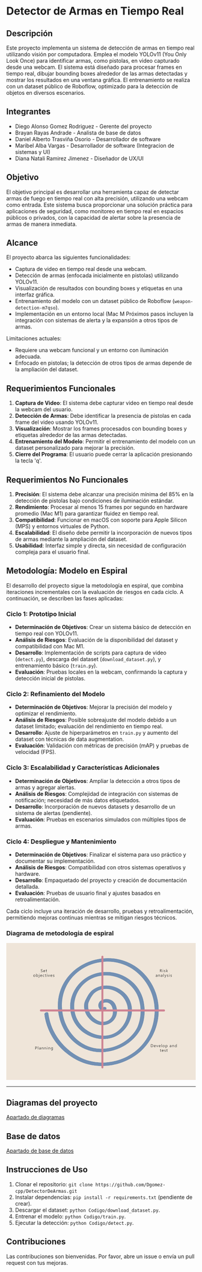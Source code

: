 # Detector de Armas en Tiempo Real

## Descripción
Este proyecto implementa un sistema de detección de armas en tiempo real utilizando visión por computadora. Emplea el modelo YOLOv11 (You Only Look Once) para identificar armas, como pistolas, en video capturado desde una webcam. El sistema está diseñado para procesar frames en tiempo real, dibujar bounding boxes alrededor de las armas detectadas y mostrar los resultados en una ventana gráfica. El entrenamiento se realiza con un dataset público de Roboflow, optimizado para la detección de objetos en diversos escenarios.

## Integrantes
- Diego Alonso Gomez Rodriguez - Gerente del proyecto
- Brayan Rayas Andrade - Analista de base de datos
- Daniel Alberto Trasviña Osorio - Desarrollador de software
- Maribel Alba Vargas - Desarrollador de software (Integracion de sistemas y UI)
- Diana Natali Ramirez Jimenez - Diseñador de UX/UI

## Objetivo
El objetivo principal es desarrollar una herramienta capaz de detectar armas de fuego en tiempo real con alta precisión, utilizando una webcam como entrada. Este sistema busca proporcionar una solución práctica para aplicaciones de seguridad, como monitoreo en tiempo real en espacios públicos o privados, con la capacidad de alertar sobre la presencia de armas de manera inmediata.

## Alcance
El proyecto abarca las siguientes funcionalidades:
- Captura de video en tiempo real desde una webcam.
- Detección de armas (enfocada inicialmente en pistolas) utilizando YOLOv11.
- Visualización de resultados con bounding boxes y etiquetas en una interfaz gráfica.
- Entrenamiento del modelo con un dataset público de Roboflow (`weapon-detection-m7qso`).
- Implementación en un entorno local (Mac M Próximos pasos incluyen la integración con sistemas de alerta y la expansión a otros tipos de armas.

Limitaciones actuales:
- Requiere una webcam funcional y un entorno con iluminación adecuada.
- Enfocado en pistolas; la detección de otros tipos de armas depende de la ampliación del dataset.

## Requerimientos Funcionales
1. **Captura de Video**: El sistema debe capturar video en tiempo real desde la webcam del usuario.
2. **Detección de Armas**: Debe identificar la presencia de pistolas en cada frame del video usando YOLOv11.
3. **Visualización**: Mostrar los frames procesados con bounding boxes y etiquetas alrededor de las armas detectadas.
4. **Entrenamiento del Modelo**: Permitir el entrenamiento del modelo con un dataset personalizado para mejorar la precisión.
5. **Cierre del Programa**: El usuario puede cerrar la aplicación presionando la tecla 'q'.

## Requerimientos No Funcionales
1. **Precisión**: El sistema debe alcanzar una precisión mínima del 85% en la detección de pistolas bajo condiciones de iluminación estándar.
2. **Rendimiento**: Procesar al menos 15 frames por segundo en hardware promedio (Mac M1) para garantizar fluidez en tiempo real.
3. **Compatibilidad**: Funcionar en macOS con soporte para Apple Silicon (MPS) y entornos virtuales de Python.
4. **Escalabilidad**: El diseño debe permitir la incorporación de nuevos tipos de armas mediante la ampliación del dataset.
5. **Usabilidad**: Interfaz simple y directa, sin necesidad de configuración compleja para el usuario final.

## Metodología: Modelo en Espiral
El desarrollo del proyecto sigue la metodología en espiral, que combina iteraciones incrementales con la evaluación de riesgos en cada ciclo. A continuación, se describen las fases aplicadas:

### Ciclo 1: Prototipo Inicial
- **Determinación de Objetivos**: Crear un sistema básico de detección en tiempo real con YOLOv11.
- **Análisis de Riesgos**: Evaluación de la disponibilidad del dataset y compatibilidad con Mac M1.
- **Desarrollo**: Implementación de scripts para captura de video (`detect.py`), descarga del dataset (`download_dataset.py`), y entrenamiento básico (`train.py`).
- **Evaluación**: Pruebas locales en la webcam, confirmando la captura y detección inicial de pistolas.

### Ciclo 2: Refinamiento del Modelo
- **Determinación de Objetivos**: Mejorar la precisión del modelo y optimizar el rendimiento.
- **Análisis de Riesgos**: Posible sobreajuste del modelo debido a un dataset limitado; evaluación del rendimiento en tiempo real.
- **Desarrollo**: Ajuste de hiperparámetros en `train.py` y aumento del dataset con técnicas de data augmentation.
- **Evaluación**: Validación con métricas de precisión (mAP) y pruebas de velocidad (FPS).

### Ciclo 3: Escalabilidad y Características Adicionales
- **Determinación de Objetivos**: Ampliar la detección a otros tipos de armas y agregar alertas.
- **Análisis de Riesgos**: Complejidad de integración con sistemas de notificación; necesidad de más datos etiquetados.
- **Desarrollo**: Incorporación de nuevos datasets y desarrollo de un sistema de alertas (pendiente).
- **Evaluación**: Pruebas en escenarios simulados con múltiples tipos de armas.

### Ciclo 4: Despliegue y Mantenimiento
- **Determinación de Objetivos**: Finalizar el sistema para uso práctico y documentar su implementación.
- **Análisis de Riesgos**: Compatibilidad con otros sistemas operativos y hardware.
- **Desarrollo**: Empaquetado del proyecto y creación de documentación detallada.
- **Evaluación**: Pruebas de usuario final y ajustes basados en retroalimentación.

Cada ciclo incluye una iteración de desarrollo, pruebas y retroalimentación, permitiendo mejoras continuas mientras se mitigan riesgos técnicos.

### Diagrama de metodologia de espiral

![Diagrama de metodologia de espiral](images/spiral_image.jpg)

---

## Diagramas del proyecto

[Apartado de diagramas](https://github.com/Dgomez-cpp/DetectorDeArmas/tree/main/Diagramas)

## Base de datos

[Apartado de base de datos](https://github.com/Dgomez-cpp/DetectorDeArmas/tree/main/Diagramas)

## Instrucciones de Uso
1. Clonar el repositorio: `git clone https://github.com/Dgomez-cpp/DetectorDeArmas.git`
2. Instalar dependencias: `pip install -r requirements.txt` (pendiente de crear).
3. Descargar el dataset: `python Codigo/download_dataset.py`.
4. Entrenar el modelo: `python Codigo/train.py`.
5. Ejecutar la detección: `python Codigo/detect.py`.

## Contribuciones
Las contribuciones son bienvenidas. Por favor, abre un issue o envía un pull request con tus mejoras.
